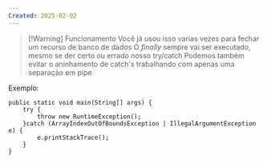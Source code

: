 ```yaml
---
Created: 2025-02-02
---
```

> [!Warning] Funcionamento
> Você já usou isso varias vezes para fechar um recurso de banco de dados
> O *finally* sempre vai ser executado, mesmo se der certo ou errado nosso try/catch
> Podemos também evitar o aninhamento de catch's trabalhando com apenas uma separação em pipe

Exemplo:
```
public static void main(String[] args) {  
    try {  
        throw new RuntimeException();  
    }catch (ArrayIndexOutOfBoundsException | IllegalArgumentException e) {  
        e.printStackTrace();  
    }  
}
```
